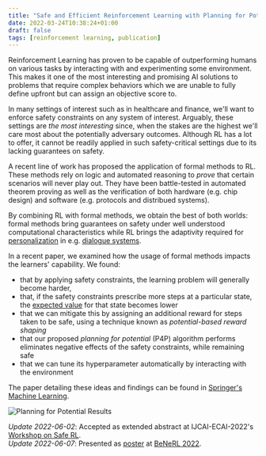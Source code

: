 ```yaml
---
title: "Safe and Efficient Reinforcement Learning with Planning for Potential"
date: 2022-03-24T10:38:24+01:00
draft: false
tags: [reinforcement learning, publication]
---
```


Reinforcement Learning has proven to be capable of outperforming humans on
various tasks by interacting with and experimenting some environment. This
makes it one of the most interesting and promising AI solutions to problems
that require complex behaviors which we are unable to fully define upfront but
can assign an objective score to.

In many settings of interest such as in healthcare and finance, we'll want to
enforce safety constraints on any system of interest. Arguably, these settings
are *the most interesting* since, when the stakes are the highest we'll care
most about the potentially adversary outcomes. Although RL has a lot to offer,
it cannot be readily applied in such safety-critical settings due to its lacking
guarantees on safety.

A recent line of work has proposed the application of formal methods to RL.
These methods rely on logic and automated reasoning to *prove* that certain
scenarios will never play out. They have been battle-tested in automated
theorem proving as well as the verification of both hardware (e.g. chip design)
and software (e.g. protocols and distribued systems). 

By combining RL with formal methods, we obtain the best of both worlds: formal
methods bring guarantees on safety under well understood computational
characteristics while RL brings the adaptivity required for
[personalization](/posts/rl-for-pers-survey) in e.g. [dialogue
systems](/posts/rl-for-dialog-management).

In a recent paper, we examined how the usage of formal methods impacts the
learners' capability. We found:

* that by applying safety constraints, the learning problem will generally become harder,
* that, if the safety constraints prescribe more steps at a particular state, the [expected value](https://lilianweng.github.io/posts/2018-02-19-rl-overview/#value-function) for that state becomes lower
* that we can mitigate this by assigning an additional reward for steps taken to be safe, using a technique known as *potential-based reward shaping*
* that our proposed *planning for potential* (P4P) algorithm performs eliminates negative effects of the safety constraints, while remaining safe
* that we can tune its hyperparameter automatically by interacting with the environment

The paper detailing these ideas and findings can be found in [Springer's Machine Learning](https://doi.org/10.1007/s10994-022-06143-6).

![Planning for Potential Results](/imgs/p4p/p4p-results.png)

*Update 2022-06-02*: Accepted as extended abstract at IJCAI-ECAI-2022's [Workshop on Safe RL](https://sites.google.com/view/safe-rl-2022).  
*Update 2022-06-07*: Presented as [poster](/publications/p4p-poster.pdf) at [BeNeRL 2022](https://rlg.liacs.nl/benerl-2022).
